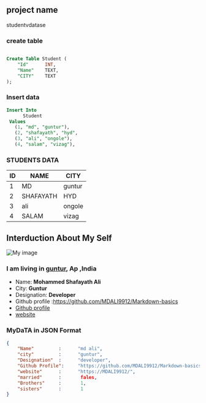 ## project name 
studentvdatase



### create table

```SQL

Create Table Student (
    "Id"      INT,
    "Name"    TEXT,
    "CITY"    TEXT
);
```


### Insert data 

```sql
Insert Into
      Student
 Values
   (1, "md", "guntur"),
   (2, "shafayath", "hyd",
   (3, "ali", "ongole"),
   (4, "salam", "vizag"),
```

### STUDENTS DATA
 |ID   |NAME       |CITY|
 | --- | ----      | ---- |
 | 1   | MD        | guntur |
 | 2   | SHAFAYATH | HYD |
 | 3   | ali       | ongole |
 | 4   | SALAM     | vizag |






 ## Interduction About My Self
![My image](https://avatars.githubusercontent.com/u/122870930?s=400&u=8ca86b50e58047ebab71451842c58c9c8f4c5ba0&v=4)

  ### I am living in [guntur](https://guntur.ap.gov.in/),  Ap ,India ###
- Name: **Mohammed Shafayath Ali**
-  City: __Guntur__
-  Designation: **Developer**
-  Github profile :https://github.com/MDALI9912/Markdown-basics
-  [Github profile](https://github.com/MDALI9912/Markdown-basics)
-  [website](https://github.com/MDALI9912/Markdown-basics)








### MyDaTA in JSON Format
```json
{
    "Name"         :      "md ali",
    "city"         :      "guntur",
    "Designation"  :      "developer",
    "Github Profile":     "https://github.com/MDALI9912/Markdown-basics",
    "website"      :      "https://MDALI9912/",
    "married"      :       fales,
    "Brothers"     :       1,
    "sisters"      :       1
}
```